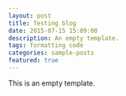 ```yaml
---
layout: post
title: Testing blog
date: 2015-07-15 15:09:00
description: An empty template.
tags: formatting code
categories: sample-posts
featured: true
---
```

This is an empty template.

